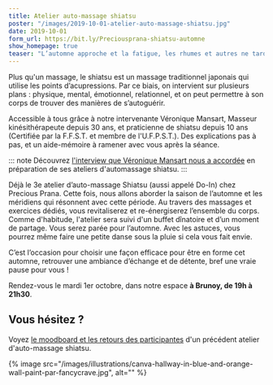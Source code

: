 ```yaml
---
title: Atelier auto-massage shiatsu
poster: "/images/2019-10-01-atelier-auto-massage-shiatsu.jpg"
date: 2019-10-01
form_url: https://bit.ly/Preciousprana-shiatsu-automne
show_homepage: true
teaser: "L’automne approche et la fatigue, les rhumes et autres ne tardent pas à se manifester. Même la pluie est là pour baisser notre moral et énergie. Une séance d’auto-massage shiatsu vous apprend comment vous masser sur les méridiens d’automne, faire circuler votre énergie et rester en forme. Prenez soin de vous, vous le méritez bien !"
---
```


Plus qu'un massage, le shiatsu est un massage traditionnel japonais qui utilise les points d’acupressions. Par ce biais, on intervient sur plusieurs plans : physique, mental, émotionnel, relationnel, et on peut permettre à son corps de trouver des manières de s’autoguérir.

Accessible à tous grâce à notre intervenante Véronique Mansart, Masseur kinésithérapeute depuis 30 ans, et praticienne de shiatsu depuis 10 ans (Certifiée par la F.F.S.T. et membre de l'U.F.P.S.T.). Des explications pas à pas, et un aide-mémoire à ramener avec vous après la séance.

::: note
Découvrez [l'interview que Véronique Mansart nous a accordée](/interviews/veronique-mansart/) en préparation de ses ateliers d'automassage shiatsu.
:::

Déjà le 3e atelier d’auto-massage Shiatsu (aussi appelé Do-In) chez Precious Prana. Cette fois, nous allons aborder la saison de l’automne et les méridiens qui résonnent avec cette période. Au travers des massages et exercices dédiés, vous revitaliserez et re-énergiserez l’ensemble du corps. Comme d'habitude, l'atelier sera suivi d'un buffet dînatoire et d’un moment de partage. Vous serez parée pour l’automne.  Avec les astuces, vous pourrez même faire une petite danse sous la pluie si cela vous fait envie.

C’est l’occasion pour choisir une façon efficace pour être en forme cet automne, retrouver une ambiance d’échange et de détente, bref une vraie pause pour vous !

Rendez-vous le mardi 1er octobre, dans notre espace **à Brunoy, de 19h à 21h30**.

## Vous hésitez ?

Voyez [le moodboard et les retours des participantes](/evenements/2019/02/19/atelier-auto-massage-shiatsu/#le-moodboard-et-les-retours-des-participantes) d'un précédent atelier d'auto-massage shiatsu.

{% image src="/images/illustrations/canva-hallway-in-blue-and-orange-wall-paint-par-fancycrave.jpg", alt="" %}